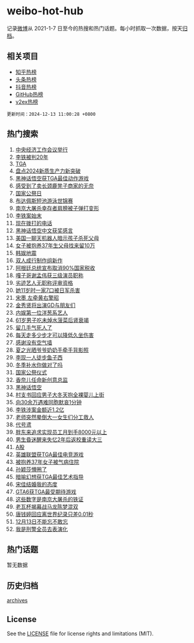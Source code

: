# weibo-hot-hub

记录[微博](https://www.weibo.com)从 2021-1-7 日至今的热搜和热门话题。每小时抓取一次数据，按天[归档](archives)。

## 相关项目

- [知乎热榜](https://github.com/lonnyzhang423/zhihu-hot-hub)
- [头条热榜](https://github.com/lonnyzhang423/toutiao-hot-hub)
- [抖音热榜](https://github.com/lonnyzhang423/douyin-hot-hub)
- [GitHub热榜](https://github.com/lonnyzhang423/github-hot-hub)
- [v2ex热榜](https://github.com/lonnyzhang423/v2ex-hot-hub)


`更新时间：2024-12-13 11:00:28 +0800`

## 热门搜索

1. [中央经济工作会议举行](https://m.weibo.cn/search?containerid=100103type%3D1%26t%3D10%26q%3D%23%E4%B8%AD%E5%A4%AE%E7%BB%8F%E6%B5%8E%E5%B7%A5%E4%BD%9C%E4%BC%9A%E8%AE%AE%E4%B8%BE%E8%A1%8C%23&stream_entry_id=51&isnewpage=1&extparam=seat%3D1%26cate%3D10103%26dgr%3D0%26filter_type%3Drealtimehot%26stream_entry_id%3D51%26c_type%3D51%26pos%3D0%26q%3D%2523%25E4%25B8%25AD%25E5%25A4%25AE%25E7%25BB%258F%25E6%25B5%258E%25E5%25B7%25A5%25E4%25BD%259C%25E4%25BC%259A%25E8%25AE%25AE%25E4%25B8%25BE%25E8%25A1%258C%2523%26display_time%3D1734058827%26pre_seqid%3D17340588270560217536853)
1. [李铁被判20年](https://m.weibo.cn/search?containerid=100103type%3D1%26t%3D10%26q%3D%23%E6%9D%8E%E9%93%81%E8%A2%AB%E5%88%A420%E5%B9%B4%23&stream_entry_id=31&isnewpage=1&extparam=seat%3D1%26cate%3D5001%26lcate%3D5001%26pos%3D0%26stream_entry_id%3D31%26q%3D%2523%25E6%259D%258E%25E9%2593%2581%25E8%25A2%25AB%25E5%2588%25A420%25E5%25B9%25B4%2523%26dgr%3D0%26realpos%3D1%26band_rank%3D1%26c_type%3D31%26filter_type%3Drealtimehot%26flag%3D2%26display_time%3D1734058827%26pre_seqid%3D17340588270560217536853)
1. [TGA](https://m.weibo.cn/search?containerid=100103type%3D1%26t%3D10%26q%3DTGA&stream_entry_id=31&isnewpage=1&extparam=seat%3D1%26cate%3D5001%26lcate%3D5001%26pos%3D1%26stream_entry_id%3D31%26q%3DTGA%26dgr%3D0%26realpos%3D2%26band_rank%3D2%26c_type%3D31%26filter_type%3Drealtimehot%26flag%3D2%26display_time%3D1734058827%26pre_seqid%3D17340588270560217536853)
1. [盘点2024新质生产力新突破](https://m.weibo.cn/search?containerid=100103type%3D1%26t%3D10%26q%3D%23%E7%9B%98%E7%82%B92024%E6%96%B0%E8%B4%A8%E7%94%9F%E4%BA%A7%E5%8A%9B%E6%96%B0%E7%AA%81%E7%A0%B4%23&stream_entry_id=31&isnewpage=1&extparam=seat%3D1%26cate%3D5001%26lcate%3D5001%26pos%3D2%26stream_entry_id%3D31%26q%3D%2523%25E7%259B%2598%25E7%2582%25B92024%25E6%2596%25B0%25E8%25B4%25A8%25E7%2594%259F%25E4%25BA%25A7%25E5%258A%259B%25E6%2596%25B0%25E7%25AA%2581%25E7%25A0%25B4%2523%26dgr%3D0%26realpos%3D3%26band_rank%3D3%26c_type%3D31%26filter_type%3Drealtimehot%26flag%3D0%26display_time%3D1734058827%26pre_seqid%3D17340588270560217536853)
1. [黑神话悟空获TGA最佳动作游戏](https://m.weibo.cn/search?containerid=100103type%3D1%26t%3D10%26q%3D%23%E9%BB%91%E7%A5%9E%E8%AF%9D%E6%82%9F%E7%A9%BA%E8%8E%B7TGA%E6%9C%80%E4%BD%B3%E5%8A%A8%E4%BD%9C%E6%B8%B8%E6%88%8F%23&stream_entry_id=31&isnewpage=1&extparam=seat%3D1%26cate%3D5001%26lcate%3D5001%26pos%3D3%26stream_entry_id%3D31%26q%3D%2523%25E9%25BB%2591%25E7%25A5%259E%25E8%25AF%259D%25E6%2582%259F%25E7%25A9%25BA%25E8%258E%25B7TGA%25E6%259C%2580%25E4%25BD%25B3%25E5%258A%25A8%25E4%25BD%259C%25E6%25B8%25B8%25E6%2588%258F%2523%26dgr%3D0%26realpos%3D4%26band_rank%3D4%26c_type%3D31%26filter_type%3Drealtimehot%26flag%3D1%26display_time%3D1734058827%26pre_seqid%3D17340588270560217536853)
1. [感受到了卖长颈鹿凳子商家的无奈](https://m.weibo.cn/search?containerid=100103type%3D1%26t%3D10%26q%3D%23%E6%84%9F%E5%8F%97%E5%88%B0%E4%BA%86%E5%8D%96%E9%95%BF%E9%A2%88%E9%B9%BF%E5%87%B3%E5%AD%90%E5%95%86%E5%AE%B6%E7%9A%84%E6%97%A0%E5%A5%88%23&stream_entry_id=31&isnewpage=1&extparam=seat%3D1%26cate%3D5001%26lcate%3D5001%26pos%3D4%26stream_entry_id%3D31%26q%3D%2523%25E6%2584%259F%25E5%258F%2597%25E5%2588%25B0%25E4%25BA%2586%25E5%258D%2596%25E9%2595%25BF%25E9%25A2%2588%25E9%25B9%25BF%25E5%2587%25B3%25E5%25AD%2590%25E5%2595%2586%25E5%25AE%25B6%25E7%259A%2584%25E6%2597%25A0%25E5%25A5%2588%2523%26dgr%3D0%26realpos%3D5%26band_rank%3D5%26c_type%3D31%26filter_type%3Drealtimehot%26flag%3D1%26display_time%3D1734058827%26pre_seqid%3D17340588270560217536853)
1. [国家公祭日](https://m.weibo.cn/search?containerid=100103type%3D1%26t%3D10%26q%3D%E5%9B%BD%E5%AE%B6%E5%85%AC%E7%A5%AD%E6%97%A5&stream_entry_id=31&isnewpage=1&extparam=seat%3D1%26cate%3D5001%26lcate%3D5001%26pos%3D5%26stream_entry_id%3D31%26q%3D%25E5%259B%25BD%25E5%25AE%25B6%25E5%2585%25AC%25E7%25A5%25AD%25E6%2597%25A5%26dgr%3D0%26realpos%3D6%26band_rank%3D6%26c_type%3D31%26filter_type%3Drealtimehot%26flag%3D16%26display_time%3D1734058827%26pre_seqid%3D17340588270560217536853)
1. [布达佩斯短池游泳世锦赛](https://m.weibo.cn/search?containerid=100103type%3D1%26t%3D10%26q%3D%23%E5%B8%83%E8%BE%BE%E4%BD%A9%E6%96%AF%E7%9F%AD%E6%B1%A0%E6%B8%B8%E6%B3%B3%E4%B8%96%E9%94%A6%E8%B5%9B%23&stream_entry_id=31&isnewpage=1&extparam=seat%3D1%26cate%3D5001%26lcate%3D5001%26pos%3D6%26stream_entry_id%3D31%26q%3D%2523%25E5%25B8%2583%25E8%25BE%25BE%25E4%25BD%25A9%25E6%2596%25AF%25E7%259F%25AD%25E6%25B1%25A0%25E6%25B8%25B8%25E6%25B3%25B3%25E4%25B8%2596%25E9%2594%25A6%25E8%25B5%259B%2523%26dgr%3D0%26adid%3D267947%26band_rank%3D7%26c_type%3D31%26filter_type%3Drealtimehot%26is_ad_pos%3D1%26display_time%3D1734058827%26pre_seqid%3D17340588270560217536853)
1. [南京大屠杀幸存者肩膀被子弹打变形](https://m.weibo.cn/search?containerid=100103type%3D1%26t%3D10%26q%3D%23%E5%8D%97%E4%BA%AC%E5%A4%A7%E5%B1%A0%E6%9D%80%E5%B9%B8%E5%AD%98%E8%80%85%E8%82%A9%E8%86%80%E8%A2%AB%E5%AD%90%E5%BC%B9%E6%89%93%E5%8F%98%E5%BD%A2%23&stream_entry_id=31&isnewpage=1&extparam=seat%3D1%26cate%3D5001%26lcate%3D5001%26pos%3D7%26stream_entry_id%3D31%26q%3D%2523%25E5%258D%2597%25E4%25BA%25AC%25E5%25A4%25A7%25E5%25B1%25A0%25E6%259D%2580%25E5%25B9%25B8%25E5%25AD%2598%25E8%2580%2585%25E8%2582%25A9%25E8%2586%2580%25E8%25A2%25AB%25E5%25AD%2590%25E5%25BC%25B9%25E6%2589%2593%25E5%258F%2598%25E5%25BD%25A2%2523%26dgr%3D0%26realpos%3D7%26band_rank%3D7%26c_type%3D31%26filter_type%3Drealtimehot%26flag%3D0%26display_time%3D1734058827%26pre_seqid%3D17340588270560217536853)
1. [李铁案始末](https://m.weibo.cn/search?containerid=100103type%3D1%26t%3D10%26q%3D%23%E6%9D%8E%E9%93%81%E6%A1%88%E5%A7%8B%E6%9C%AB%23&stream_entry_id=31&isnewpage=1&extparam=seat%3D1%26cate%3D5001%26lcate%3D5001%26pos%3D8%26stream_entry_id%3D31%26q%3D%2523%25E6%259D%258E%25E9%2593%2581%25E6%25A1%2588%25E5%25A7%258B%25E6%259C%25AB%2523%26dgr%3D0%26realpos%3D8%26band_rank%3D8%26c_type%3D31%26filter_type%3Drealtimehot%26flag%3D0%26display_time%3D1734058827%26pre_seqid%3D17340588270560217536853)
1. [现在拨打的电话](https://m.weibo.cn/search?containerid=100103type%3D1%26t%3D10%26q%3D%E7%8E%B0%E5%9C%A8%E6%8B%A8%E6%89%93%E7%9A%84%E7%94%B5%E8%AF%9D&stream_entry_id=31&isnewpage=1&extparam=seat%3D1%26cate%3D5001%26lcate%3D5001%26pos%3D9%26stream_entry_id%3D31%26q%3D%25E7%258E%25B0%25E5%259C%25A8%25E6%258B%25A8%25E6%2589%2593%25E7%259A%2584%25E7%2594%25B5%25E8%25AF%259D%26dgr%3D0%26realpos%3D9%26band_rank%3D9%26c_type%3D31%26filter_type%3Drealtimehot%26flag%3D1%26display_time%3D1734058827%26pre_seqid%3D17340588270560217536853)
1. [黑神话悟空中文获奖感言](https://m.weibo.cn/search?containerid=100103type%3D1%26t%3D10%26q%3D%23%E9%BB%91%E7%A5%9E%E8%AF%9D%E6%82%9F%E7%A9%BA%E4%B8%AD%E6%96%87%E8%8E%B7%E5%A5%96%E6%84%9F%E8%A8%80%23&stream_entry_id=31&isnewpage=1&extparam=seat%3D1%26cate%3D5001%26lcate%3D5001%26pos%3D10%26stream_entry_id%3D31%26q%3D%2523%25E9%25BB%2591%25E7%25A5%259E%25E8%25AF%259D%25E6%2582%259F%25E7%25A9%25BA%25E4%25B8%25AD%25E6%2596%2587%25E8%258E%25B7%25E5%25A5%2596%25E6%2584%259F%25E8%25A8%2580%2523%26dgr%3D0%26realpos%3D10%26band_rank%3D10%26c_type%3D31%26filter_type%3Drealtimehot%26flag%3D1%26display_time%3D1734058827%26pre_seqid%3D17340588270560217536853)
1. [美国一聊天机器人暗示孩子杀死父母](https://m.weibo.cn/search?containerid=100103type%3D1%26t%3D10%26q%3D%23%E7%BE%8E%E5%9B%BD%E4%B8%80%E8%81%8A%E5%A4%A9%E6%9C%BA%E5%99%A8%E4%BA%BA%E6%9A%97%E7%A4%BA%E5%AD%A9%E5%AD%90%E6%9D%80%E6%AD%BB%E7%88%B6%E6%AF%8D%23&stream_entry_id=31&isnewpage=1&extparam=seat%3D1%26cate%3D5001%26lcate%3D5001%26pos%3D11%26stream_entry_id%3D31%26q%3D%2523%25E7%25BE%258E%25E5%259B%25BD%25E4%25B8%2580%25E8%2581%258A%25E5%25A4%25A9%25E6%259C%25BA%25E5%2599%25A8%25E4%25BA%25BA%25E6%259A%2597%25E7%25A4%25BA%25E5%25AD%25A9%25E5%25AD%2590%25E6%259D%2580%25E6%25AD%25BB%25E7%2588%25B6%25E6%25AF%258D%2523%26dgr%3D0%26realpos%3D11%26band_rank%3D11%26c_type%3D31%26filter_type%3Drealtimehot%26flag%3D1%26display_time%3D1734058827%26pre_seqid%3D17340588270560217536853)
1. [女子被抱养37年生父母找来留10万](https://m.weibo.cn/search?containerid=100103type%3D1%26t%3D10%26q%3D%23%E5%A5%B3%E5%AD%90%E8%A2%AB%E6%8A%B1%E5%85%BB37%E5%B9%B4%E7%94%9F%E7%88%B6%E6%AF%8D%E6%89%BE%E6%9D%A5%E7%95%9910%E4%B8%87%23&stream_entry_id=31&isnewpage=1&extparam=seat%3D1%26cate%3D5001%26lcate%3D5001%26pos%3D12%26stream_entry_id%3D31%26q%3D%2523%25E5%25A5%25B3%25E5%25AD%2590%25E8%25A2%25AB%25E6%258A%25B1%25E5%2585%25BB37%25E5%25B9%25B4%25E7%2594%259F%25E7%2588%25B6%25E6%25AF%258D%25E6%2589%25BE%25E6%259D%25A5%25E7%2595%259910%25E4%25B8%2587%2523%26dgr%3D0%26realpos%3D12%26band_rank%3D12%26c_type%3D31%26filter_type%3Drealtimehot%26flag%3D2%26display_time%3D1734058827%26pre_seqid%3D17340588270560217536853)
1. [韩娱地震](https://m.weibo.cn/search?containerid=100103type%3D1%26t%3D10%26q%3D%E9%9F%A9%E5%A8%B1%E5%9C%B0%E9%9C%87&stream_entry_id=31&isnewpage=1&extparam=seat%3D1%26cate%3D5001%26lcate%3D5001%26pos%3D13%26stream_entry_id%3D31%26q%3D%25E9%259F%25A9%25E5%25A8%25B1%25E5%259C%25B0%25E9%259C%2587%26dgr%3D0%26realpos%3D13%26band_rank%3D13%26c_type%3D31%26filter_type%3Drealtimehot%26flag%3D2%26display_time%3D1734058827%26pre_seqid%3D17340588270560217536853)
1. [双人成行制作组新作](https://m.weibo.cn/search?containerid=100103type%3D1%26t%3D10%26q%3D%23%E5%8F%8C%E4%BA%BA%E6%88%90%E8%A1%8C%E5%88%B6%E4%BD%9C%E7%BB%84%E6%96%B0%E4%BD%9C%23&stream_entry_id=31&isnewpage=1&extparam=seat%3D1%26cate%3D5001%26lcate%3D5001%26pos%3D14%26stream_entry_id%3D31%26q%3D%2523%25E5%258F%258C%25E4%25BA%25BA%25E6%2588%2590%25E8%25A1%258C%25E5%2588%25B6%25E4%25BD%259C%25E7%25BB%2584%25E6%2596%25B0%25E4%25BD%259C%2523%26dgr%3D0%26realpos%3D14%26band_rank%3D14%26c_type%3D31%26filter_type%3Drealtimehot%26flag%3D1%26display_time%3D1734058827%26pre_seqid%3D17340588270560217536853)
1. [阿根廷总统宣布取消90%国家税收](https://m.weibo.cn/search?containerid=100103type%3D1%26t%3D10%26q%3D%23%E9%98%BF%E6%A0%B9%E5%BB%B7%E6%80%BB%E7%BB%9F%E5%AE%A3%E5%B8%83%E5%8F%96%E6%B6%8890%25%E5%9B%BD%E5%AE%B6%E7%A8%8E%E6%94%B6%23&stream_entry_id=31&isnewpage=1&extparam=seat%3D1%26cate%3D5001%26lcate%3D5001%26pos%3D15%26stream_entry_id%3D31%26q%3D%2523%25E9%2598%25BF%25E6%25A0%25B9%25E5%25BB%25B7%25E6%2580%25BB%25E7%25BB%259F%25E5%25AE%25A3%25E5%25B8%2583%25E5%258F%2596%25E6%25B6%258890%2525%25E5%259B%25BD%25E5%25AE%25B6%25E7%25A8%258E%25E6%2594%25B6%2523%26dgr%3D0%26realpos%3D15%26band_rank%3D15%26c_type%3D31%26filter_type%3Drealtimehot%26flag%3D0%26display_time%3D1734058827%26pre_seqid%3D17340588270560217536853)
1. [嘎子哥谢孟伟获三级演员职称](https://m.weibo.cn/search?containerid=100103type%3D1%26t%3D10%26q%3D%23%E5%98%8E%E5%AD%90%E5%93%A5%E8%B0%A2%E5%AD%9F%E4%BC%9F%E8%8E%B7%E4%B8%89%E7%BA%A7%E6%BC%94%E5%91%98%E8%81%8C%E7%A7%B0%23&stream_entry_id=31&isnewpage=1&extparam=seat%3D1%26cate%3D5001%26lcate%3D5001%26pos%3D16%26stream_entry_id%3D31%26q%3D%2523%25E5%2598%258E%25E5%25AD%2590%25E5%2593%25A5%25E8%25B0%25A2%25E5%25AD%259F%25E4%25BC%259F%25E8%258E%25B7%25E4%25B8%2589%25E7%25BA%25A7%25E6%25BC%2594%25E5%2591%2598%25E8%2581%258C%25E7%25A7%25B0%2523%26dgr%3D0%26realpos%3D16%26band_rank%3D16%26c_type%3D31%26filter_type%3Drealtimehot%26flag%3D1%26display_time%3D1734058827%26pre_seqid%3D17340588270560217536853)
1. [劣迹艺人无职称评审资格](https://m.weibo.cn/search?containerid=100103type%3D1%26t%3D10%26q%3D%23%E5%8A%A3%E8%BF%B9%E8%89%BA%E4%BA%BA%E6%97%A0%E8%81%8C%E7%A7%B0%E8%AF%84%E5%AE%A1%E8%B5%84%E6%A0%BC%23&stream_entry_id=31&isnewpage=1&extparam=seat%3D1%26cate%3D5001%26lcate%3D5001%26pos%3D17%26stream_entry_id%3D31%26q%3D%2523%25E5%258A%25A3%25E8%25BF%25B9%25E8%2589%25BA%25E4%25BA%25BA%25E6%2597%25A0%25E8%2581%258C%25E7%25A7%25B0%25E8%25AF%2584%25E5%25AE%25A1%25E8%25B5%2584%25E6%25A0%25BC%2523%26dgr%3D0%26realpos%3D17%26band_rank%3D17%26c_type%3D31%26filter_type%3Drealtimehot%26flag%3D0%26display_time%3D1734058827%26pre_seqid%3D17340588270560217536853)
1. [她11岁时一家7口被日军杀害](https://m.weibo.cn/search?containerid=100103type%3D1%26t%3D10%26q%3D%23%E5%A5%B911%E5%B2%81%E6%97%B6%E4%B8%80%E5%AE%B67%E5%8F%A3%E8%A2%AB%E6%97%A5%E5%86%9B%E6%9D%80%E5%AE%B3%23&stream_entry_id=31&isnewpage=1&extparam=seat%3D1%26cate%3D5001%26lcate%3D5001%26pos%3D18%26stream_entry_id%3D31%26q%3D%2523%25E5%25A5%25B911%25E5%25B2%2581%25E6%2597%25B6%25E4%25B8%2580%25E5%25AE%25B67%25E5%258F%25A3%25E8%25A2%25AB%25E6%2597%25A5%25E5%2586%259B%25E6%259D%2580%25E5%25AE%25B3%2523%26dgr%3D0%26realpos%3D18%26band_rank%3D18%26c_type%3D31%26filter_type%3Drealtimehot%26flag%3D0%26display_time%3D1734058827%26pre_seqid%3D17340588270560217536853)
1. [宋墨 左牵黄右擎昭](https://m.weibo.cn/search?containerid=100103type%3D1%26t%3D10%26q%3D%E5%AE%8B%E5%A2%A8+%E5%B7%A6%E7%89%B5%E9%BB%84%E5%8F%B3%E6%93%8E%E6%98%AD&stream_entry_id=31&isnewpage=1&extparam=seat%3D1%26cate%3D5001%26lcate%3D5001%26pos%3D19%26stream_entry_id%3D31%26q%3D%25E5%25AE%258B%25E5%25A2%25A8%2520%25E5%25B7%25A6%25E7%2589%25B5%25E9%25BB%2584%25E5%258F%25B3%25E6%2593%258E%25E6%2598%25AD%26dgr%3D0%26realpos%3D19%26band_rank%3D19%26c_type%3D31%26filter_type%3Drealtimehot%26flag%3D1%26display_time%3D1734058827%26pre_seqid%3D17340588270560217536853)
1. [金秀贤将出演GD与朋友们](https://m.weibo.cn/search?containerid=100103type%3D1%26t%3D10%26q%3D%23%E9%87%91%E7%A7%80%E8%B4%A4%E5%B0%86%E5%87%BA%E6%BC%94GD%E4%B8%8E%E6%9C%8B%E5%8F%8B%E4%BB%AC%23&stream_entry_id=31&isnewpage=1&extparam=seat%3D1%26cate%3D5001%26lcate%3D5001%26pos%3D20%26stream_entry_id%3D31%26q%3D%2523%25E9%2587%2591%25E7%25A7%2580%25E8%25B4%25A4%25E5%25B0%2586%25E5%2587%25BA%25E6%25BC%2594GD%25E4%25B8%258E%25E6%259C%258B%25E5%258F%258B%25E4%25BB%25AC%2523%26dgr%3D0%26realpos%3D20%26band_rank%3D20%26c_type%3D31%26filter_type%3Drealtimehot%26flag%3D1%26display_time%3D1734058827%26pre_seqid%3D17340588270560217536853)
1. [内娱第一位洋葱系艺人](https://m.weibo.cn/search?containerid=100103type%3D1%26t%3D10%26q%3D%E5%86%85%E5%A8%B1%E7%AC%AC%E4%B8%80%E4%BD%8D%E6%B4%8B%E8%91%B1%E7%B3%BB%E8%89%BA%E4%BA%BA&stream_entry_id=31&isnewpage=1&extparam=seat%3D1%26cate%3D5001%26lcate%3D5001%26pos%3D21%26stream_entry_id%3D31%26q%3D%25E5%2586%2585%25E5%25A8%25B1%25E7%25AC%25AC%25E4%25B8%2580%25E4%25BD%258D%25E6%25B4%258B%25E8%2591%25B1%25E7%25B3%25BB%25E8%2589%25BA%25E4%25BA%25BA%26dgr%3D0%26realpos%3D21%26band_rank%3D21%26c_type%3D31%26filter_type%3Drealtimehot%26flag%3D2%26display_time%3D1734058827%26pre_seqid%3D17340588270560217536853)
1. [61岁男子吃未焯水菠菜后肾衰竭](https://m.weibo.cn/search?containerid=100103type%3D1%26t%3D10%26q%3D%2361%E5%B2%81%E7%94%B7%E5%AD%90%E5%90%83%E6%9C%AA%E7%84%AF%E6%B0%B4%E8%8F%A0%E8%8F%9C%E5%90%8E%E8%82%BE%E8%A1%B0%E7%AB%AD%23&stream_entry_id=31&isnewpage=1&extparam=seat%3D1%26cate%3D5001%26lcate%3D5001%26pos%3D22%26stream_entry_id%3D31%26q%3D%252361%25E5%25B2%2581%25E7%2594%25B7%25E5%25AD%2590%25E5%2590%2583%25E6%259C%25AA%25E7%2584%25AF%25E6%25B0%25B4%25E8%258F%25A0%25E8%258F%259C%25E5%2590%258E%25E8%2582%25BE%25E8%25A1%25B0%25E7%25AB%25AD%2523%26dgr%3D0%26realpos%3D22%26band_rank%3D22%26c_type%3D31%26filter_type%3Drealtimehot%26flag%3D1%26display_time%3D1734058827%26pre_seqid%3D17340588270560217536853)
1. [留几手气死人了](https://m.weibo.cn/search?containerid=100103type%3D1%26t%3D10%26q%3D%E7%95%99%E5%87%A0%E6%89%8B%E6%B0%94%E6%AD%BB%E4%BA%BA%E4%BA%86&stream_entry_id=31&isnewpage=1&extparam=seat%3D1%26cate%3D5001%26lcate%3D5001%26pos%3D23%26stream_entry_id%3D31%26q%3D%25E7%2595%2599%25E5%2587%25A0%25E6%2589%258B%25E6%25B0%2594%25E6%25AD%25BB%25E4%25BA%25BA%25E4%25BA%2586%26dgr%3D0%26realpos%3D23%26band_rank%3D23%26c_type%3D31%26filter_type%3Drealtimehot%26flag%3D2%26display_time%3D1734058827%26pre_seqid%3D17340588270560217536853)
1. [每天走多少步才可以降低久坐伤害](https://m.weibo.cn/search?containerid=100103type%3D1%26t%3D10%26q%3D%23%E6%AF%8F%E5%A4%A9%E8%B5%B0%E5%A4%9A%E5%B0%91%E6%AD%A5%E6%89%8D%E5%8F%AF%E4%BB%A5%E9%99%8D%E4%BD%8E%E4%B9%85%E5%9D%90%E4%BC%A4%E5%AE%B3%23&stream_entry_id=31&isnewpage=1&extparam=seat%3D1%26cate%3D5001%26lcate%3D5001%26pos%3D24%26stream_entry_id%3D31%26q%3D%2523%25E6%25AF%258F%25E5%25A4%25A9%25E8%25B5%25B0%25E5%25A4%259A%25E5%25B0%2591%25E6%25AD%25A5%25E6%2589%258D%25E5%258F%25AF%25E4%25BB%25A5%25E9%2599%258D%25E4%25BD%258E%25E4%25B9%2585%25E5%259D%2590%25E4%25BC%25A4%25E5%25AE%25B3%2523%26dgr%3D0%26realpos%3D24%26band_rank%3D24%26c_type%3D31%26filter_type%3Drealtimehot%26flag%3D1%26display_time%3D1734058827%26pre_seqid%3D17340588270560217536853)
1. [感谢没有空气墙](https://m.weibo.cn/search?containerid=100103type%3D1%26t%3D10%26q%3D%23%E6%84%9F%E8%B0%A2%E6%B2%A1%E6%9C%89%E7%A9%BA%E6%B0%94%E5%A2%99%23&stream_entry_id=31&isnewpage=1&extparam=seat%3D1%26cate%3D5001%26lcate%3D5001%26pos%3D25%26stream_entry_id%3D31%26q%3D%2523%25E6%2584%259F%25E8%25B0%25A2%25E6%25B2%25A1%25E6%259C%2589%25E7%25A9%25BA%25E6%25B0%2594%25E5%25A2%2599%2523%26dgr%3D0%26realpos%3D25%26band_rank%3D25%26c_type%3D31%26filter_type%3Drealtimehot%26flag%3D1%26display_time%3D1734058827%26pre_seqid%3D17340588270560217536853)
1. [夏之光晒爷爷奶奶手牵手背影照](https://m.weibo.cn/search?containerid=100103type%3D1%26t%3D10%26q%3D%E5%A4%8F%E4%B9%8B%E5%85%89%E6%99%92%E7%88%B7%E7%88%B7%E5%A5%B6%E5%A5%B6%E6%89%8B%E7%89%B5%E6%89%8B%E8%83%8C%E5%BD%B1%E7%85%A7&stream_entry_id=31&isnewpage=1&extparam=seat%3D1%26cate%3D5001%26lcate%3D5001%26pos%3D26%26stream_entry_id%3D31%26q%3D%25E5%25A4%258F%25E4%25B9%258B%25E5%2585%2589%25E6%2599%2592%25E7%2588%25B7%25E7%2588%25B7%25E5%25A5%25B6%25E5%25A5%25B6%25E6%2589%258B%25E7%2589%25B5%25E6%2589%258B%25E8%2583%258C%25E5%25BD%25B1%25E7%2585%25A7%26dgr%3D0%26realpos%3D26%26band_rank%3D26%26c_type%3D31%26filter_type%3Drealtimehot%26flag%3D1%26display_time%3D1734058827%26pre_seqid%3D17340588270560217536853)
1. [李现一人徒步鱼子西](https://m.weibo.cn/search?containerid=100103type%3D1%26t%3D10%26q%3D%E6%9D%8E%E7%8E%B0%E4%B8%80%E4%BA%BA%E5%BE%92%E6%AD%A5%E9%B1%BC%E5%AD%90%E8%A5%BF&stream_entry_id=31&isnewpage=1&extparam=seat%3D1%26cate%3D5001%26lcate%3D5001%26pos%3D27%26stream_entry_id%3D31%26q%3D%25E6%259D%258E%25E7%258E%25B0%25E4%25B8%2580%25E4%25BA%25BA%25E5%25BE%2592%25E6%25AD%25A5%25E9%25B1%25BC%25E5%25AD%2590%25E8%25A5%25BF%26dgr%3D0%26realpos%3D27%26band_rank%3D27%26c_type%3D31%26filter_type%3Drealtimehot%26flag%3D0%26display_time%3D1734058827%26pre_seqid%3D17340588270560217536853)
1. [冬季补水你做对了吗](https://m.weibo.cn/search?containerid=100103type%3D1%26t%3D10%26q%3D%23%E5%86%AC%E5%AD%A3%E8%A1%A5%E6%B0%B4%E4%BD%A0%E5%81%9A%E5%AF%B9%E4%BA%86%E5%90%97%23&stream_entry_id=31&isnewpage=1&extparam=seat%3D1%26cate%3D5001%26lcate%3D5001%26pos%3D28%26stream_entry_id%3D31%26q%3D%2523%25E5%2586%25AC%25E5%25AD%25A3%25E8%25A1%25A5%25E6%25B0%25B4%25E4%25BD%25A0%25E5%2581%259A%25E5%25AF%25B9%25E4%25BA%2586%25E5%2590%2597%2523%26dgr%3D0%26realpos%3D28%26band_rank%3D28%26c_type%3D31%26filter_type%3Drealtimehot%26flag%3D1%26display_time%3D1734058827%26pre_seqid%3D17340588270560217536853)
1. [国家公祭仪式](https://m.weibo.cn/search?containerid=100103type%3D1%26t%3D10%26q%3D%23%E5%9B%BD%E5%AE%B6%E5%85%AC%E7%A5%AD%E4%BB%AA%E5%BC%8F%23&stream_entry_id=31&isnewpage=1&extparam=seat%3D1%26cate%3D5001%26lcate%3D5001%26pos%3D29%26stream_entry_id%3D31%26q%3D%2523%25E5%259B%25BD%25E5%25AE%25B6%25E5%2585%25AC%25E7%25A5%25AD%25E4%25BB%25AA%25E5%25BC%258F%2523%26dgr%3D0%26realpos%3D29%26band_rank%3D29%26c_type%3D31%26filter_type%3Drealtimehot%26flag%3D1%26display_time%3D1734058827%26pre_seqid%3D17340588270560217536853)
1. [香奈儿任命新创意总监](https://m.weibo.cn/search?containerid=100103type%3D1%26t%3D10%26q%3D%23%E9%A6%99%E5%A5%88%E5%84%BF%E4%BB%BB%E5%91%BD%E6%96%B0%E5%88%9B%E6%84%8F%E6%80%BB%E7%9B%91%23&stream_entry_id=31&isnewpage=1&extparam=seat%3D1%26cate%3D5001%26lcate%3D5001%26pos%3D30%26stream_entry_id%3D31%26q%3D%2523%25E9%25A6%2599%25E5%25A5%2588%25E5%2584%25BF%25E4%25BB%25BB%25E5%2591%25BD%25E6%2596%25B0%25E5%2588%259B%25E6%2584%258F%25E6%2580%25BB%25E7%259B%2591%2523%26dgr%3D0%26realpos%3D30%26band_rank%3D30%26c_type%3D31%26filter_type%3Drealtimehot%26flag%3D1%26display_time%3D1734058827%26pre_seqid%3D17340588270560217536853)
1. [黑神话悟空](https://m.weibo.cn/search?containerid=100103type%3D1%26t%3D10%26q%3D%E9%BB%91%E7%A5%9E%E8%AF%9D%E6%82%9F%E7%A9%BA&stream_entry_id=31&isnewpage=1&extparam=seat%3D1%26cate%3D5001%26lcate%3D5001%26pos%3D31%26stream_entry_id%3D31%26q%3D%25E9%25BB%2591%25E7%25A5%259E%25E8%25AF%259D%25E6%2582%259F%25E7%25A9%25BA%26dgr%3D0%26realpos%3D31%26band_rank%3D31%26c_type%3D31%26filter_type%3Drealtimehot%26flag%3D1%26display_time%3D1734058827%26pre_seqid%3D17340588270560217536853)
1. [村支书回应男子大冬天抱全裸婴儿上街](https://m.weibo.cn/search?containerid=100103type%3D1%26t%3D10%26q%3D%23%E6%9D%91%E6%94%AF%E4%B9%A6%E5%9B%9E%E5%BA%94%E7%94%B7%E5%AD%90%E5%A4%A7%E5%86%AC%E5%A4%A9%E6%8A%B1%E5%85%A8%E8%A3%B8%E5%A9%B4%E5%84%BF%E4%B8%8A%E8%A1%97%23&stream_entry_id=31&isnewpage=1&extparam=seat%3D1%26cate%3D5001%26lcate%3D5001%26pos%3D32%26stream_entry_id%3D31%26q%3D%2523%25E6%259D%2591%25E6%2594%25AF%25E4%25B9%25A6%25E5%259B%259E%25E5%25BA%2594%25E7%2594%25B7%25E5%25AD%2590%25E5%25A4%25A7%25E5%2586%25AC%25E5%25A4%25A9%25E6%258A%25B1%25E5%2585%25A8%25E8%25A3%25B8%25E5%25A9%25B4%25E5%2584%25BF%25E4%25B8%258A%25E8%25A1%2597%2523%26dgr%3D0%26realpos%3D32%26band_rank%3D32%26c_type%3D31%26filter_type%3Drealtimehot%26flag%3D0%26display_time%3D1734058827%26pre_seqid%3D17340588270560217536853)
1. [向30余万遇难同胞默哀1分钟](https://m.weibo.cn/search?containerid=100103type%3D1%26t%3D10%26q%3D%23%E5%90%9130%E4%BD%99%E4%B8%87%E9%81%87%E9%9A%BE%E5%90%8C%E8%83%9E%E9%BB%98%E5%93%801%E5%88%86%E9%92%9F%23&stream_entry_id=31&isnewpage=1&extparam=seat%3D1%26cate%3D5001%26lcate%3D5001%26pos%3D33%26stream_entry_id%3D31%26q%3D%2523%25E5%2590%259130%25E4%25BD%2599%25E4%25B8%2587%25E9%2581%2587%25E9%259A%25BE%25E5%2590%258C%25E8%2583%259E%25E9%25BB%2598%25E5%2593%25801%25E5%2588%2586%25E9%2592%259F%2523%26dgr%3D0%26realpos%3D33%26band_rank%3D33%26c_type%3D31%26filter_type%3Drealtimehot%26flag%3D1%26display_time%3D1734058827%26pre_seqid%3D17340588270560217536853)
1. [李铁涉案金额近1.2亿](https://m.weibo.cn/search?containerid=100103type%3D1%26t%3D10%26q%3D%23%E6%9D%8E%E9%93%81%E6%B6%89%E6%A1%88%E9%87%91%E9%A2%9D%E8%BF%911.2%E4%BA%BF%23&stream_entry_id=31&isnewpage=1&extparam=seat%3D1%26cate%3D5001%26lcate%3D5001%26pos%3D34%26stream_entry_id%3D31%26q%3D%2523%25E6%259D%258E%25E9%2593%2581%25E6%25B6%2589%25E6%25A1%2588%25E9%2587%2591%25E9%25A2%259D%25E8%25BF%25911.2%25E4%25BA%25BF%2523%26dgr%3D0%26realpos%3D34%26band_rank%3D34%26c_type%3D31%26filter_type%3Drealtimehot%26flag%3D1%26display_time%3D1734058827%26pre_seqid%3D17340588270560217536853)
1. [老师突然晕倒大一女生们分工救人](https://m.weibo.cn/search?containerid=100103type%3D1%26t%3D10%26q%3D%23%E8%80%81%E5%B8%88%E7%AA%81%E7%84%B6%E6%99%95%E5%80%92%E5%A4%A7%E4%B8%80%E5%A5%B3%E7%94%9F%E4%BB%AC%E5%88%86%E5%B7%A5%E6%95%91%E4%BA%BA%23&stream_entry_id=31&isnewpage=1&extparam=seat%3D1%26cate%3D5001%26lcate%3D5001%26pos%3D35%26stream_entry_id%3D31%26q%3D%2523%25E8%2580%2581%25E5%25B8%2588%25E7%25AA%2581%25E7%2584%25B6%25E6%2599%2595%25E5%2580%2592%25E5%25A4%25A7%25E4%25B8%2580%25E5%25A5%25B3%25E7%2594%259F%25E4%25BB%25AC%25E5%2588%2586%25E5%25B7%25A5%25E6%2595%2591%25E4%25BA%25BA%2523%26dgr%3D0%26realpos%3D35%26band_rank%3D35%26c_type%3D31%26filter_type%3Drealtimehot%26flag%3D32768%26display_time%3D1734058827%26pre_seqid%3D17340588270560217536853)
1. [代号鸢](https://m.weibo.cn/search?containerid=100103type%3D1%26t%3D10%26q%3D%E4%BB%A3%E5%8F%B7%E9%B8%A2&stream_entry_id=31&isnewpage=1&extparam=seat%3D1%26cate%3D5001%26lcate%3D5001%26pos%3D36%26stream_entry_id%3D31%26q%3D%25E4%25BB%25A3%25E5%258F%25B7%25E9%25B8%25A2%26dgr%3D0%26realpos%3D36%26band_rank%3D36%26c_type%3D31%26filter_type%3Drealtimehot%26flag%3D0%26display_time%3D1734058827%26pre_seqid%3D17340588270560217536853)
1. [胖东来追求实现员工月到手8000元以上](https://m.weibo.cn/search?containerid=100103type%3D1%26t%3D10%26q%3D%23%E8%83%96%E4%B8%9C%E6%9D%A5%E8%BF%BD%E6%B1%82%E5%AE%9E%E7%8E%B0%E5%91%98%E5%B7%A5%E6%9C%88%E5%88%B0%E6%89%8B8000%E5%85%83%E4%BB%A5%E4%B8%8A%23&stream_entry_id=31&isnewpage=1&extparam=seat%3D1%26cate%3D5001%26lcate%3D5001%26pos%3D37%26stream_entry_id%3D31%26q%3D%2523%25E8%2583%2596%25E4%25B8%259C%25E6%259D%25A5%25E8%25BF%25BD%25E6%25B1%2582%25E5%25AE%259E%25E7%258E%25B0%25E5%2591%2598%25E5%25B7%25A5%25E6%259C%2588%25E5%2588%25B0%25E6%2589%258B8000%25E5%2585%2583%25E4%25BB%25A5%25E4%25B8%258A%2523%26dgr%3D0%26realpos%3D37%26band_rank%3D37%26c_type%3D31%26filter_type%3Drealtimehot%26flag%3D1%26display_time%3D1734058827%26pre_seqid%3D17340588270560217536853)
1. [男生昏迷醒来失忆2年后返校重读大三](https://m.weibo.cn/search?containerid=100103type%3D1%26t%3D10%26q%3D%23%E7%94%B7%E7%94%9F%E6%98%8F%E8%BF%B7%E9%86%92%E6%9D%A5%E5%A4%B1%E5%BF%862%E5%B9%B4%E5%90%8E%E8%BF%94%E6%A0%A1%E9%87%8D%E8%AF%BB%E5%A4%A7%E4%B8%89%23&stream_entry_id=31&isnewpage=1&extparam=seat%3D1%26cate%3D5001%26lcate%3D5001%26pos%3D38%26stream_entry_id%3D31%26q%3D%2523%25E7%2594%25B7%25E7%2594%259F%25E6%2598%258F%25E8%25BF%25B7%25E9%2586%2592%25E6%259D%25A5%25E5%25A4%25B1%25E5%25BF%25862%25E5%25B9%25B4%25E5%2590%258E%25E8%25BF%2594%25E6%25A0%25A1%25E9%2587%258D%25E8%25AF%25BB%25E5%25A4%25A7%25E4%25B8%2589%2523%26dgr%3D0%26realpos%3D38%26band_rank%3D38%26c_type%3D31%26filter_type%3Drealtimehot%26flag%3D0%26display_time%3D1734058827%26pre_seqid%3D17340588270560217536853)
1. [A股](https://m.weibo.cn/search?containerid=100103type%3D1%26t%3D10%26q%3DA%E8%82%A1&stream_entry_id=31&isnewpage=1&extparam=seat%3D1%26cate%3D5001%26lcate%3D5001%26pos%3D39%26stream_entry_id%3D31%26q%3DA%25E8%2582%25A1%26dgr%3D0%26realpos%3D39%26band_rank%3D39%26c_type%3D31%26filter_type%3Drealtimehot%26flag%3D1%26display_time%3D1734058827%26pre_seqid%3D17340588270560217536853)
1. [英雄联盟获TGA最佳电竞游戏](https://m.weibo.cn/search?containerid=100103type%3D1%26t%3D10%26q%3D%23%E8%8B%B1%E9%9B%84%E8%81%94%E7%9B%9F%E8%8E%B7TGA%E6%9C%80%E4%BD%B3%E7%94%B5%E7%AB%9E%E6%B8%B8%E6%88%8F%23&stream_entry_id=31&isnewpage=1&extparam=seat%3D1%26cate%3D5001%26lcate%3D5001%26pos%3D40%26stream_entry_id%3D31%26q%3D%2523%25E8%258B%25B1%25E9%259B%2584%25E8%2581%2594%25E7%259B%259F%25E8%258E%25B7TGA%25E6%259C%2580%25E4%25BD%25B3%25E7%2594%25B5%25E7%25AB%259E%25E6%25B8%25B8%25E6%2588%258F%2523%26dgr%3D0%26realpos%3D40%26band_rank%3D40%26c_type%3D31%26filter_type%3Drealtimehot%26flag%3D1%26display_time%3D1734058827%26pre_seqid%3D17340588270560217536853)
1. [被抱养37年女子被气病住院](https://m.weibo.cn/search?containerid=100103type%3D1%26t%3D10%26q%3D%23%E8%A2%AB%E6%8A%B1%E5%85%BB37%E5%B9%B4%E5%A5%B3%E5%AD%90%E8%A2%AB%E6%B0%94%E7%97%85%E4%BD%8F%E9%99%A2%23&stream_entry_id=31&isnewpage=1&extparam=seat%3D1%26cate%3D5001%26lcate%3D5001%26pos%3D41%26stream_entry_id%3D31%26q%3D%2523%25E8%25A2%25AB%25E6%258A%25B1%25E5%2585%25BB37%25E5%25B9%25B4%25E5%25A5%25B3%25E5%25AD%2590%25E8%25A2%25AB%25E6%25B0%2594%25E7%2597%2585%25E4%25BD%258F%25E9%2599%25A2%2523%26dgr%3D0%26realpos%3D41%26band_rank%3D41%26c_type%3D31%26filter_type%3Drealtimehot%26flag%3D1%26display_time%3D1734058827%26pre_seqid%3D17340588270560217536853)
1. [孙颖莎懵圈了](https://m.weibo.cn/search?containerid=100103type%3D1%26t%3D10%26q%3D%E5%AD%99%E9%A2%96%E8%8E%8E%E6%87%B5%E5%9C%88%E4%BA%86&stream_entry_id=31&isnewpage=1&extparam=seat%3D1%26cate%3D5001%26lcate%3D5001%26pos%3D42%26stream_entry_id%3D31%26q%3D%25E5%25AD%2599%25E9%25A2%2596%25E8%258E%258E%25E6%2587%25B5%25E5%259C%2588%25E4%25BA%2586%26dgr%3D0%26realpos%3D42%26band_rank%3D42%26c_type%3D31%26filter_type%3Drealtimehot%26flag%3D0%26display_time%3D1734058827%26pre_seqid%3D17340588270560217536853)
1. [暗喻幻想获TGA最佳艺术指导](https://m.weibo.cn/search?containerid=100103type%3D1%26t%3D10%26q%3D%23%E6%9A%97%E5%96%BB%E5%B9%BB%E6%83%B3%E8%8E%B7TGA%E6%9C%80%E4%BD%B3%E8%89%BA%E6%9C%AF%E6%8C%87%E5%AF%BC%23&stream_entry_id=31&isnewpage=1&extparam=seat%3D1%26cate%3D5001%26lcate%3D5001%26pos%3D43%26stream_entry_id%3D31%26q%3D%2523%25E6%259A%2597%25E5%2596%25BB%25E5%25B9%25BB%25E6%2583%25B3%25E8%258E%25B7TGA%25E6%259C%2580%25E4%25BD%25B3%25E8%2589%25BA%25E6%259C%25AF%25E6%258C%2587%25E5%25AF%25BC%2523%26dgr%3D0%26realpos%3D43%26band_rank%3D43%26c_type%3D31%26filter_type%3Drealtimehot%26flag%3D1%26display_time%3D1734058827%26pre_seqid%3D17340588270560217536853)
1. [宋佳结婚我的态度](https://m.weibo.cn/search?containerid=100103type%3D1%26t%3D10%26q%3D%E5%AE%8B%E4%BD%B3%E7%BB%93%E5%A9%9A%E6%88%91%E7%9A%84%E6%80%81%E5%BA%A6&stream_entry_id=31&isnewpage=1&extparam=seat%3D1%26cate%3D5001%26lcate%3D5001%26pos%3D44%26stream_entry_id%3D31%26q%3D%25E5%25AE%258B%25E4%25BD%25B3%25E7%25BB%2593%25E5%25A9%259A%25E6%2588%2591%25E7%259A%2584%25E6%2580%2581%25E5%25BA%25A6%26dgr%3D0%26realpos%3D44%26band_rank%3D44%26c_type%3D31%26filter_type%3Drealtimehot%26flag%3D0%26display_time%3D1734058827%26pre_seqid%3D17340588270560217536853)
1. [GTA6获TGA最受期待游戏](https://m.weibo.cn/search?containerid=100103type%3D1%26t%3D10%26q%3D%23GTA6%E8%8E%B7TGA%E6%9C%80%E5%8F%97%E6%9C%9F%E5%BE%85%E6%B8%B8%E6%88%8F%23&stream_entry_id=31&isnewpage=1&extparam=seat%3D1%26cate%3D5001%26lcate%3D5001%26pos%3D45%26stream_entry_id%3D31%26q%3D%2523GTA6%25E8%258E%25B7TGA%25E6%259C%2580%25E5%258F%2597%25E6%259C%259F%25E5%25BE%2585%25E6%25B8%25B8%25E6%2588%258F%2523%26dgr%3D0%26realpos%3D45%26band_rank%3D45%26c_type%3D31%26filter_type%3Drealtimehot%26flag%3D1%26display_time%3D1734058827%26pre_seqid%3D17340588270560217536853)
1. [这些数字是南京大屠杀的铁证](https://m.weibo.cn/search?containerid=100103type%3D1%26t%3D10%26q%3D%23%E8%BF%99%E4%BA%9B%E6%95%B0%E5%AD%97%E6%98%AF%E5%8D%97%E4%BA%AC%E5%A4%A7%E5%B1%A0%E6%9D%80%E7%9A%84%E9%93%81%E8%AF%81%23&stream_entry_id=31&isnewpage=1&extparam=seat%3D1%26cate%3D5001%26lcate%3D5001%26pos%3D46%26stream_entry_id%3D31%26q%3D%2523%25E8%25BF%2599%25E4%25BA%259B%25E6%2595%25B0%25E5%25AD%2597%25E6%2598%25AF%25E5%258D%2597%25E4%25BA%25AC%25E5%25A4%25A7%25E5%25B1%25A0%25E6%259D%2580%25E7%259A%2584%25E9%2593%2581%25E8%25AF%2581%2523%26dgr%3D0%26realpos%3D46%26band_rank%3D46%26c_type%3D31%26filter_type%3Drealtimehot%26flag%3D1%26display_time%3D1734058827%26pre_seqid%3D17340588270560217536853)
1. [老瓦杯揭幕战马龙陈梦混双](https://m.weibo.cn/search?containerid=100103type%3D1%26t%3D10%26q%3D%23%E8%80%81%E7%93%A6%E6%9D%AF%E6%8F%AD%E5%B9%95%E6%88%98%E9%A9%AC%E9%BE%99%E9%99%88%E6%A2%A6%E6%B7%B7%E5%8F%8C%23&stream_entry_id=31&isnewpage=1&extparam=seat%3D1%26cate%3D5001%26lcate%3D5001%26pos%3D47%26stream_entry_id%3D31%26q%3D%2523%25E8%2580%2581%25E7%2593%25A6%25E6%259D%25AF%25E6%258F%25AD%25E5%25B9%2595%25E6%2588%2598%25E9%25A9%25AC%25E9%25BE%2599%25E9%2599%2588%25E6%25A2%25A6%25E6%25B7%25B7%25E5%258F%258C%2523%26dgr%3D0%26realpos%3D47%26band_rank%3D47%26c_type%3D31%26filter_type%3Drealtimehot%26flag%3D1%26display_time%3D1734058827%26pre_seqid%3D17340588270560217536853)
1. [唐钱婷回应离世界纪录只差0.01秒](https://m.weibo.cn/search?containerid=100103type%3D1%26t%3D10%26q%3D%23%E5%94%90%E9%92%B1%E5%A9%B7%E5%9B%9E%E5%BA%94%E7%A6%BB%E4%B8%96%E7%95%8C%E7%BA%AA%E5%BD%95%E5%8F%AA%E5%B7%AE0.01%E7%A7%92%23&stream_entry_id=31&isnewpage=1&extparam=seat%3D1%26cate%3D5001%26lcate%3D5001%26pos%3D48%26stream_entry_id%3D31%26q%3D%2523%25E5%2594%2590%25E9%2592%25B1%25E5%25A9%25B7%25E5%259B%259E%25E5%25BA%2594%25E7%25A6%25BB%25E4%25B8%2596%25E7%2595%258C%25E7%25BA%25AA%25E5%25BD%2595%25E5%258F%25AA%25E5%25B7%25AE0.01%25E7%25A7%2592%2523%26dgr%3D0%26realpos%3D48%26band_rank%3D48%26c_type%3D31%26filter_type%3Drealtimehot%26flag%3D1%26display_time%3D1734058827%26pre_seqid%3D17340588270560217536853)
1. [12月13日不能忘不敢忘](https://m.weibo.cn/search?containerid=100103type%3D1%26t%3D10%26q%3D%2312%E6%9C%8813%E6%97%A5%E4%B8%8D%E8%83%BD%E5%BF%98%E4%B8%8D%E6%95%A2%E5%BF%98%23&stream_entry_id=31&isnewpage=1&extparam=seat%3D1%26cate%3D5001%26lcate%3D5001%26pos%3D49%26stream_entry_id%3D31%26q%3D%252312%25E6%259C%258813%25E6%2597%25A5%25E4%25B8%258D%25E8%2583%25BD%25E5%25BF%2598%25E4%25B8%258D%25E6%2595%25A2%25E5%25BF%2598%2523%26dgr%3D0%26realpos%3D49%26band_rank%3D49%26c_type%3D31%26filter_type%3Drealtimehot%26flag%3D0%26display_time%3D1734058827%26pre_seqid%3D17340588270560217536853)
1. [我是刑警全员去表演化](https://m.weibo.cn/search?containerid=100103type%3D1%26t%3D10%26q%3D%E6%88%91%E6%98%AF%E5%88%91%E8%AD%A6%E5%85%A8%E5%91%98%E5%8E%BB%E8%A1%A8%E6%BC%94%E5%8C%96&stream_entry_id=31&isnewpage=1&extparam=seat%3D1%26cate%3D5001%26lcate%3D5001%26pos%3D50%26stream_entry_id%3D31%26q%3D%25E6%2588%2591%25E6%2598%25AF%25E5%2588%2591%25E8%25AD%25A6%25E5%2585%25A8%25E5%2591%2598%25E5%258E%25BB%25E8%25A1%25A8%25E6%25BC%2594%25E5%258C%2596%26dgr%3D0%26realpos%3D50%26band_rank%3D50%26c_type%3D31%26filter_type%3Drealtimehot%26flag%3D0%26display_time%3D1734058827%26pre_seqid%3D17340588270560217536853)

## 热门话题

暂无数据

## 历史归档

[archives](archives)

## License

See the [LICENSE](LICENSE) file for license rights and limitations (MIT).
